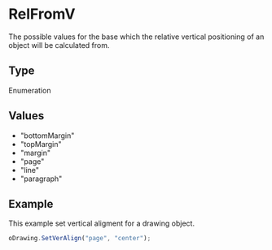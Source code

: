 # RelFromV

The possible values for the base which the relative vertical positioning of an object will be calculated from.

## Type

Enumeration

## Values

- "bottomMargin"
- "topMargin"
- "margin"
- "page"
- "line"
- "paragraph"


## Example

This example set vertical aligment for a drawing object.

```javascript
oDrawing.SetVerAlign("page", "center");
```
